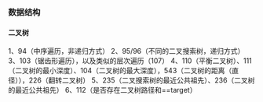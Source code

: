 ### 数据结构
#### 二叉树
1、94（中序遍历，非递归方式）
2、95/96（不同的二叉搜索树，递归方式）
3、103（锯齿形遍历），以及类似的层次遍历（107）
4、110（平衡二叉树）、111（二叉树的最小深度）、104（二叉树的最大深度），543（二叉树的距离（直径）），226（翻转二叉树）
5、235（二叉搜索树的最近公共祖先）、236（二叉树的最近公共祖先）
6、112（是否存在二叉树路径和==target）